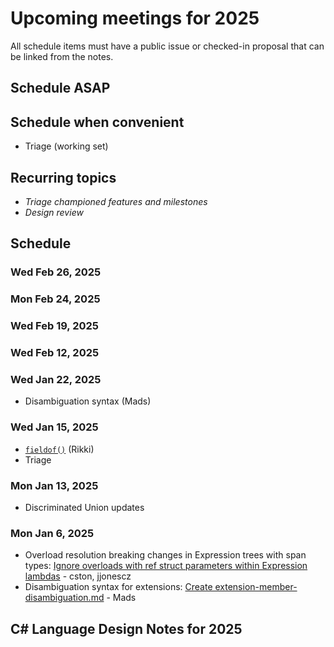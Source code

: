 # Upcoming meetings for 2025

All schedule items must have a public issue or checked-in proposal that can be linked from the notes.

## Schedule ASAP

## Schedule when convenient

- Triage (working set)

## Recurring topics

- *Triage championed features and milestones*
- *Design review*

## Schedule

### Wed Feb 26, 2025

### Mon Feb 24, 2025

### Wed Feb 19, 2025

### Wed Feb 12, 2025

### Wed Jan 22, 2025

- Disambiguation syntax (Mads)

### Wed Jan 15, 2025

- [`fieldof()`](../../proposals/fieldof.md) (Rikki)
- Triage

### Mon Jan 13, 2025

- Discriminated Union updates

### Mon Jan 6, 2025

- Overload resolution breaking changes in Expression trees with span types: [Ignore overloads with ref struct parameters within Expression lambdas](https://github.com/dotnet/csharplang/discussions/8959) - cston, jjonescz
- Disambiguation syntax for extensions: [Create extension-member-disambiguation.md](https://github.com/dotnet/csharplang/pull/8964) - Mads

## C# Language Design Notes for 2025
